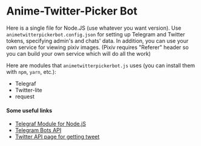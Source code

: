 # Anime-Twitter-Picker Bot
Here is a single file for Node.JS (use whatever you want version).
Use `animetwitterpickerbot.config.json` for setting up Telegram and Twitter tokens, specifying admin's and chats' data.
In addition, you can use your own service for viewing pixiv images. (Pixiv requires "Referer" header so you can build your own service which will do all the work)

Here are modules that `animetwitterpickerbot.js` uses (you can install them with `npm`, `yarn`, etc.):
* Telegraf
* Twitter-lite
* request

#### Some useful links
* [Telegraf Module for Node.jS](https://telegraf.js.org/)
* [Telegram Bots API](https://core.telegram.org/bots/api)
* [Twitter API page for getting tweet](https://developer.twitter.com/en/docs/tweets/post-and-engage/api-reference/get-statuses-show-id)
